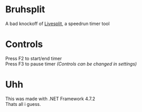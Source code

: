# Bruhsplit
A bad knockoff of [Livesplit](https://livesplit.org/), a speedrun timer tool

# Controls
Press F2 to start/end timer<br/>
Press F3 to pause timer
*(Controls can be changed in settings)*

# Uhh
This was made with .NET Framework 4.7.2<br/>
Thats all i  guess.
